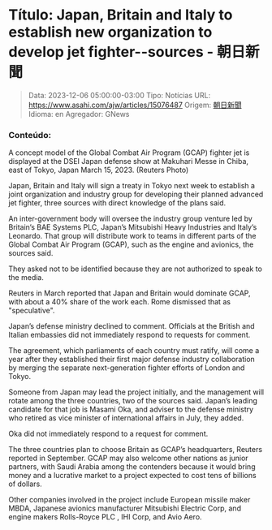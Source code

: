 # Título: Japan, Britain and Italy to establish new organization to develop jet fighter--sources - 朝日新聞

>Data: 2023-12-06 05:00:00-03:00
>Tipo: Notícias
>URL: https://www.asahi.com/ajw/articles/15076487
>Origem: [朝日新聞](https://www.asahi.com)
>Idioma: en
>Agregador: GNews

### Conteúdo:

A concept model of the Global Combat Air Program (GCAP) fighter jet is displayed at the DSEI Japan defense show at Makuhari Messe in Chiba, east of Tokyo, Japan March 15, 2023. (Reuters Photo)

Japan, Britain and Italy will sign a treaty in Tokyo next week to establish a joint organization and industry group for developing their planned advanced jet fighter, three sources with direct knowledge of the plans said.

An inter-government body will oversee the industry group venture led by Britain’s BAE Systems PLC, Japan’s Mitsubishi Heavy Industries and Italy’s Leonardo. That group will distribute work to teams in different parts of the Global Combat Air Program (GCAP), such as the engine and avionics, the sources said.

They asked not to be identified because they are not authorized to speak to the media.

Reuters in March reported that Japan and Britain would dominate GCAP, with about a 40% share of the work each. Rome dismissed that as "speculative".

Japan’s defense ministry declined to comment. Officials at the British and Italian embassies did not immediately respond to requests for comment.

The agreement, which parliaments of each country must ratify, will come a year after they established their first major defense industry collaboration by merging the separate next-generation fighter efforts of London and Tokyo.

Someone from Japan may lead the project initially, and the management will rotate among the three countries, two of the sources said. Japan’s leading candidate for that job is Masami Oka, and adviser to the defense ministry who retired as vice minister of international affairs in July, they added.

Oka did not immediately respond to a request for comment.

The three countries plan to choose Britain as GCAP’s headquarters, Reuters reported in September. GCAP may also welcome other nations as junior partners, with Saudi Arabia among the contenders because it would bring money and a lucrative market to a project expected to cost tens of billions of dollars.

Other companies involved in the project include European missile maker MBDA, Japanese avionics manufacturer Mitsubishi Electric Corp, and engine makers Rolls-Royce PLC , IHI Corp, and Avio Aero.
